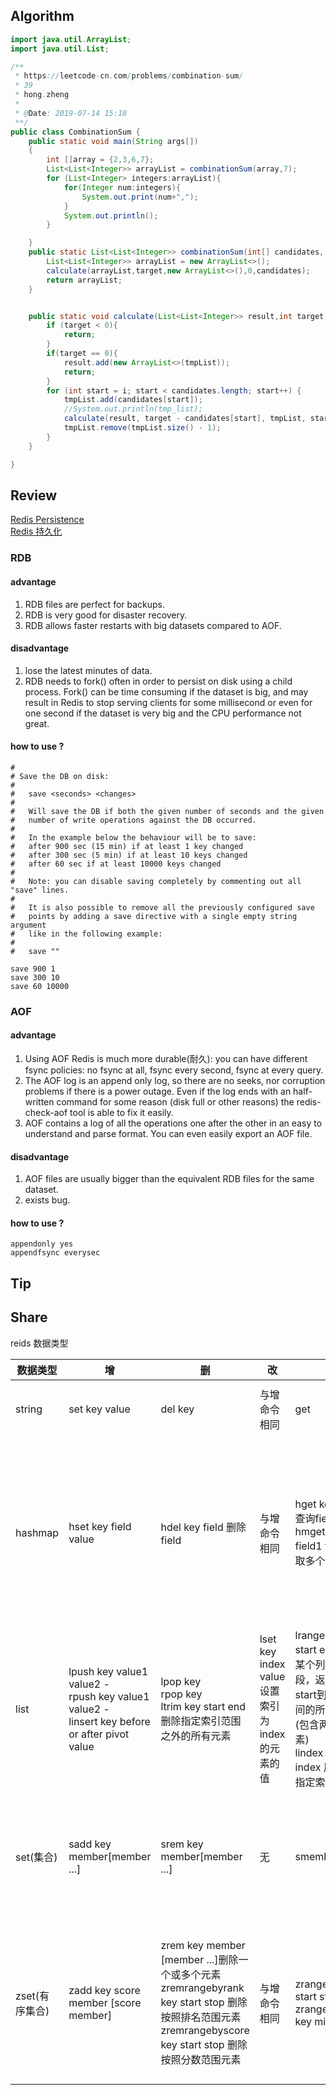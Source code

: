 ## Algorithm
```java
import java.util.ArrayList;
import java.util.List;

/**
 * https://leetcode-cn.com/problems/combination-sum/
 * 39
 * hong.zheng
 *
 * @Date: 2019-07-14 15:18
 **/
public class CombinationSum {
    public static void main(String args[])
    {
        int []array = {2,3,6,7};
        List<List<Integer>> arrayList = combinationSum(array,7);
        for (List<Integer> integers:arrayList){
            for(Integer num:integers){
                System.out.print(num+",");
            }
            System.out.println();
        }

    }
    public static List<List<Integer>> combinationSum(int[] candidates, int target) {
        List<List<Integer>> arrayList = new ArrayList<>();
        calculate(arrayList,target,new ArrayList<>(),0,candidates);
        return arrayList;
    }


    public static void calculate(List<List<Integer>> result,int target,ArrayList<Integer> tmpList,int i,int[] candidates){
        if (target < 0){
            return;
        }
        if(target == 0){
            result.add(new ArrayList<>(tmpList));
            return;
        }
        for (int start = i; start < candidates.length; start++) {
            tmpList.add(candidates[start]);
            //System.out.println(tmp_list);
            calculate(result, target - candidates[start], tmpList, start, candidates);
            tmpList.remove(tmpList.size() - 1);
        }
    }

}

```
## Review
[Redis Persistence](https://redis.io/topics/persistence)  
[Redis 持久化](http://redisdoc.com/topic/persistence.html)
### RDB
#### advantage
1. RDB files are perfect for backups.
2. RDB is very good for disaster recovery.
3. RDB allows faster restarts with big datasets compared to AOF.

#### disadvantage 
1. lose the latest minutes of data.
2. RDB needs to fork() often in order to persist on disk using a child process. Fork() can be time consuming if the dataset is big, and may result in Redis to stop serving clients for some millisecond or even for one second if the dataset is very big and the CPU performance not great.
#### how to use ?
```
#
# Save the DB on disk:
#
#   save <seconds> <changes>
#
#   Will save the DB if both the given number of seconds and the given
#   number of write operations against the DB occurred.
#
#   In the example below the behaviour will be to save:
#   after 900 sec (15 min) if at least 1 key changed
#   after 300 sec (5 min) if at least 10 keys changed
#   after 60 sec if at least 10000 keys changed
#
#   Note: you can disable saving completely by commenting out all "save" lines.
#
#   It is also possible to remove all the previously configured save
#   points by adding a save directive with a single empty string argument
#   like in the following example:
#
#   save ""

save 900 1
save 300 10
save 60 10000
```
### AOF
#### advantage
1. Using AOF Redis is much more durable(耐久): you can have different fsync policies: no fsync at all, fsync every second, fsync at every query.
2. The AOF log is an append only log, so there are no seeks, nor corruption problems if there is a power outage. Even if the log ends with an half-written command for some reason (disk full or other reasons) the redis-check-aof tool is able to fix it easily.
3. AOF contains a log of all the operations one after the other in an easy to understand and parse format. You can even easily export an AOF file.
#### disadvantage 
1. AOF files are usually bigger than the equivalent RDB files for the same dataset.
2. exists bug.

#### how to use ?
```
appendonly yes 
appendfsync everysec
```
## Tip

## Share
reids 数据类型 

数据类型 | 增 | 删 | 改 | 查 | 其他命令
-|-|-|-|-|-
string | set key value  | del key | 与增命令相同 | get | incrby key increment 增加指定的整数|
hashmap | hset key field value  | hdel key field 删除field | 与增命令相同 | hget key field 查询field的值 <br> hmget key field1 field2 获取多个field | hexists key field 判断该字段是否存在 <br> hgetall key 获取所有的key和对应的value <br> hkeys 获取所有的key <br> hvalues 获取所有的value  |
list | lpush key value1 value2 -<br> rpush key value1 value2 -<br> linsert key before or after pivot value | lpop key  <br> rpop key <br> ltrim key start end  <br> 删除指定索引范围之外的所有元素 | lset key index value 设置索引为index的元素的值  | lrange key start end 获取某个列表的片段，返回索引从start到stop之间的所有元素(包含两端的元素) <br> lindex key index 用来返回指定索引的元素 | llen key 获取列表中元素的个数 |
set(集合) | sadd key member[member ...]    | srem key member[member ...]  | 无 | smembers key | sismember key member  判断一个元素是否在集合中 <br> scard key 获取集合中的元素个数|
zset(有序集合) | zadd key score member [score member]  | zrem key member [member ...]删除一个或多个元素 <br> zremrangebyrank key start stop 删除按照排名范围元素 <br> zremrangebyscore key start stop 删除按照分数范围元素 | 与增命令相同 |zrange key start stop  zrangebyscore key min max   | zscore key member 获取元素的分数。 <br> zcard key 获取集合中元素的数量 <br> zrank key member 获得元素的排名 |



